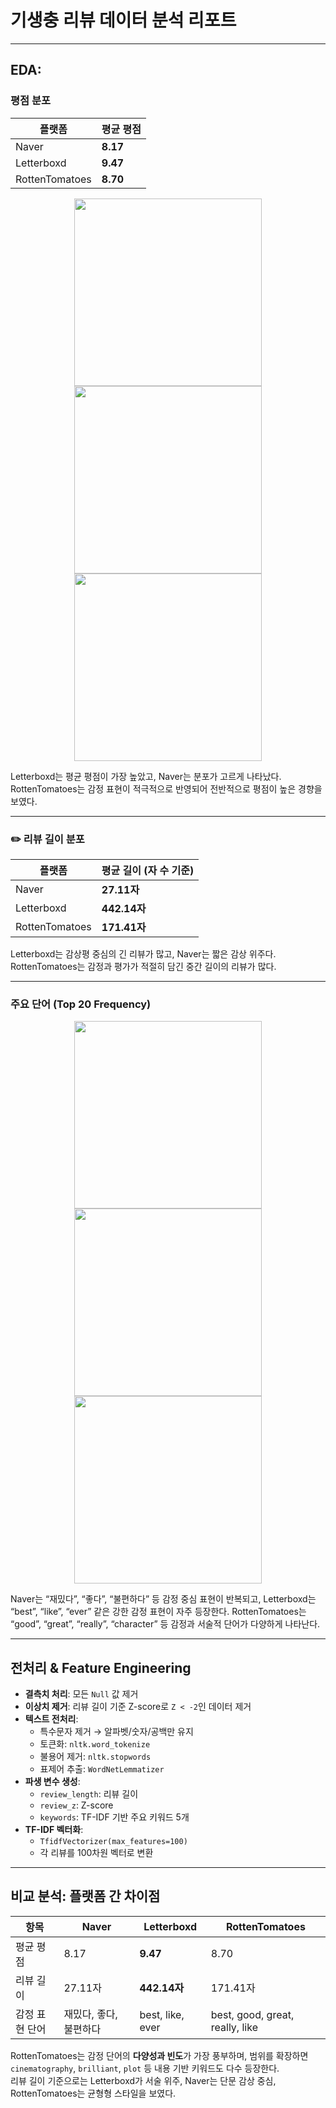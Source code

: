 # 기생충 리뷰 데이터 분석 리포트 

---

## EDA: 

### 평점 분포

| 플랫폼 | 평균 평점 |
|--------|-----------|
| Naver | **8.17** |
| Letterboxd | **9.47** |
| RottenTomatoes | **8.70** |

<div align="center">
  <img src="https://github.com/user-attachments/assets/ca770c49-e25d-466a-a2db-36ce51062447" width="300"/>
  <img src="https://github.com/user-attachments/assets/be223f60-3aab-4ab4-8e36-8d92418a4ead" width="300"/>
  <img src="https://github.com/user-attachments/assets/ff517de3-da6d-40ad-ab0f-0cdaae532540" width="300"/>
</div>

Letterboxd는 평균 평점이 가장 높았고, Naver는 분포가 고르게 나타났다. RottenTomatoes는 감정 표현이 적극적으로 반영되어 전반적으로 평점이 높은 경향을 보였다.

---

### ✏️ 리뷰 길이 분포

| 플랫폼 | 평균 길이 (자 수 기준) |
|--------|----------------------|
| Naver | **27.11자** |
| Letterboxd | **442.14자** |
| RottenTomatoes | **171.41자** |

Letterboxd는 감상평 중심의 긴 리뷰가 많고, Naver는 짧은 감상 위주다. RottenTomatoes는 감정과 평가가 적절히 담긴 중간 길이의 리뷰가 많다.

---

### 주요 단어 (Top 20 Frequency)

<div align="center">
  <img src="https://github.com/user-attachments/assets/cf61ae72-f9cc-4296-b43b-f500ddf88a08" width="300"/>
  <img src="https://github.com/user-attachments/assets/efd4a2d2-d1ce-4676-921b-2b7a92b10d01" width="300"/>
  <img src="https://github.com/user-attachments/assets/f1e11e44-52ea-488b-a42b-64620e2f29a1" width="300"/>
</div>

Naver는 “재밌다”, “좋다”, “불편하다” 등 감정 중심 표현이 반복되고, Letterboxd는 “best”, “like”, “ever” 같은 강한 감정 표현이 자주 등장한다. RottenTomatoes는 “good”, “great”, “really”, “character” 등 감정과 서술적 단어가 다양하게 나타난다.

---

## 전처리 & Feature Engineering

- **결측치 처리**: 모든 `Null` 값 제거  
- **이상치 제거**: 리뷰 길이 기준 Z-score로 `Z < -2`인 데이터 제거  
- **텍스트 전처리**:
  - 특수문자 제거 → 알파벳/숫자/공백만 유지
  - 토큰화: `nltk.word_tokenize`
  - 불용어 제거: `nltk.stopwords`
  - 표제어 추출: `WordNetLemmatizer`
- **파생 변수 생성**:
  - `review_length`: 리뷰 길이
  - `review_z`: Z-score
  - `keywords`: TF-IDF 기반 주요 키워드 5개
- **TF-IDF 벡터화**:
  - `TfidfVectorizer(max_features=100)`
  - 각 리뷰를 100차원 벡터로 변환

---

## 비교 분석: 플랫폼 간 차이점

| 항목 | Naver | Letterboxd | RottenTomatoes |
|------|-------|-------------|----------------|
| 평균 평점 | 8.17 | **9.47** | 8.70 |
| 리뷰 길이 | 27.11자 | **442.14자** | 171.41자 |
| 감정 표현 단어 | 재밌다, 좋다, 불편하다 | best, like, ever | best, good, great, really, like |

RottenTomatoes는 감정 단어의 **다양성과 빈도**가 가장 풍부하며, 범위를 확장하면 `cinematography`, `brilliant`, `plot` 등 내용 기반 키워드도 다수 등장한다.  
리뷰 길이 기준으로는 Letterboxd가 서술 위주, Naver는 단문 감상 중심, RottenTomatoes는 균형형 스타일을 보였다.
